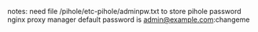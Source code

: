 notes:
need file /pihole/etc-pihole/adminpw.txt to store pihole password
nginx proxy manager default password is admin@example.com:changeme

